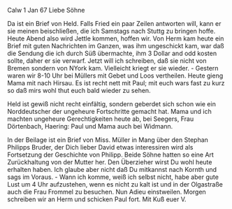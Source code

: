  Calw 1 Jan 67
Liebe Söhne

Da ist ein Brief von Held. Falls Fried ein paar Zeilen antworten will, kann er sie meinen beischließen, die ich Samstags nach Stuttg zu bringen hoffe. 
Heute Abend also wird Jettle kommen, hoffen wir. Von Herm kam heute ein Brief mit guten Nachrichten im Ganzen, was ihm ungeschickt kam, war daß die Sendung die ich durch Süß übermachte, ihm 3 Dollar and odd kosten sollte, daher er sie verwarf. Jetzt will ich schreiben, daß sie nicht von Bremen sondern von NYork kam. Vielleicht kriegt er sie wieder. - Gestern waren wir 8-10 Uhr bei Müllers mit Gebet und Loos vertheilen. Heute gieng Mama mit nach Hirsau. Es ist recht nett mit Paul; mit euch wars fast zu kurz so daß mirs wohl thut euch bald wieder zu sehen.

Held ist gewiß nicht recht einfältig, sondern geberdet sich schon wie ein Norddeutscher der ungeheure Fortschritte gemacht hat. Mama und ich machten ungeheure Gerechtigkeiten heute ab, bei Seegers, Frau Dörtenbach, Haering: Paul und Mama auch bei Widmann.

In der Beilage ist ein Brief von Miss. Müller in Mang über den Stephan Philipps Bruder, der Dich lieber David etwas interessiren wird als Fortsetzung der Geschichte von Philipp. Beide Söhne hatten so eine Art Zurückhaltung von der Mutter her. Den Überzieher wirst Du wohl heute erhalten haben. Ich glaube aber nicht daß Du mitkannst nach Kornth und sags im Voraus. - Wann ich komme, weiß ich selbst nicht, habe aber gute Lust um 4 Uhr aufzustehen, wenn es nicht zu kalt ist und in der Olgastraße auch die Frau Frommel zu besuchen. Nun Adieu einstweilen. Morgen schreiben wir an Herm und schicken Paul fort. Mit Kuß
 euer V.
